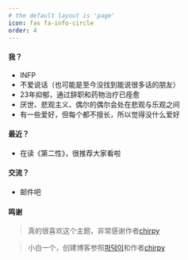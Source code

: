 ```yaml
---
# the default layout is 'page'
icon: fas fa-info-circle
order: 4
---
```


<!--
> Add Markdown syntax content to file `_tabs/about.md`{: .filepath } and it will show up on this page.
{: .prompt-tip }
-->

#### 我？

- INFP
- 不爱说话（也可能是至今没找到能说很多话的朋友）
- 23年抑郁，通过辞职和药物治疗已痊愈
- 厌世、悲观主义、偶尔的偶尔会处在悲观与乐观之间
- 有一些爱好，但每个都不擅长，所以觉得没什么爱好

#### 最近？

- 在读《第二性》，很推荐大家看啦


#### 交流？

- 邮件吧


#### 鸣谢

> 真的很喜欢这个主题，非常感谢作者[chirpy](https://github.com/cotes2020)

> 小白一个，创建博客参照[파덕이](https://jeuuniv.github.io/)和作者[chirpy](https://chirpy.cotes.page/posts/getting-started/)